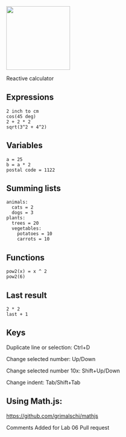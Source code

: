 <img src="logo.png" width="169px">

Reactive calculator

## Expressions

```
2 inch to cm
cos(45 deg)
2 + 2 * 2
sqrt(3^2 + 4^2)
```

## Variables

```
a = 25
b = a * 2
postal code = 1122
```

## Summing lists

```
animals:
  cats = 2
  dogs = 3
plants:
  trees = 20
  vegetables:
    potatoes = 10
    carrots = 10
```

## Functions

```
pow2(x) = x ^ 2
pow2(6)
```

## Last result

```
2 * 2
last + 1
```

## Keys

Duplicate line or selection: Ctrl+D

Change selected number: Up/Down

Change selected number 10x: Shift+Up/Down

Change indent: Tab/Shift+Tab

## Using Math.js:

https://github.com/grimalschi/mathjs

Comments Added for Lab 06 Pull request
